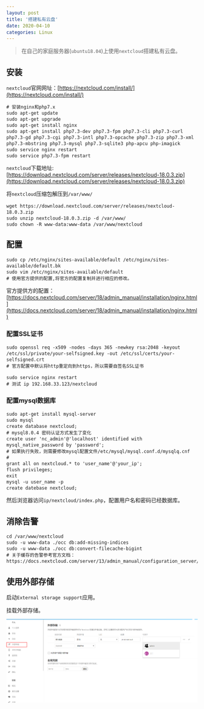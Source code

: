 ```yaml
---
layout: post
title: '搭建私有云盘'
date: 2020-04-10
categories: Linux
---
```


> 在自己的家庭服务器(`ubuntu18.04`)上使用`nextcloud`搭建私有云盘。

<!-- more -->

## 安装

`nextcloud`官网网址：[https://nextcloud.com/install/](https://nextcloud.com/install/)

```:qshell
# 安装nginx和php7.x
sudo apt-get update
sudo apt-get upgrade
sudo apt-get install nginx
sudo apt-get install php7.3-dev php7.3-fpm php7.3-cli php7.3-curl php7.3-gd php7.3-cgi php7.3-intl php7.3-opcache php7.3-zip php7.3-xml php7.3-mbstring php7.3-mysql php7.3-sqlite3 php-apcu php-imagick
sudo service nginx restart
sudo service php7.3-fpm restart
```

`nextcloud`下载地址: [https://download.nextcloud.com/server/releases/nextcloud-18.0.3.zip](https://download.nextcloud.com/server/releases/nextcloud-18.0.3.zip)

将`nextcloud`压缩包解压到`/var/www/`

```shell
wget https://download.nextcloud.com/server/releases/nextcloud-18.0.3.zip
sudo unzip nextcloud-18.0.3.zip -d /var/www/
sudo chown -R www-data:www-data /var/www/nextcloud
```

## 配置

```shell
sudo cp /etc/nginx/sites-available/default /etc/nginx/sites-available/default.bk
sudo vim /etc/nginx/sites-available/default
# 使用官方提供的配置,将官方的配置复制并进行相应的修改。
```

官方提供方的配置：[https://docs.nextcloud.com/server/18/admin_manual/installation/nginx.html](https://docs.nextcloud.com/server/18/admin_manual/installation/nginx.html)

### 配置SSL证书

```shell
sudo openssl req -x509 -nodes -days 365 -newkey rsa:2048 -keyout /etc/ssl/private/your-selfsigned.key -out /etc/ssl/certs/your-selfsigned.crt
# 官方配置中默认将http重定向到https，所以需要自签名SSL证书
```

```shell
sudo service nginx restart
# 测试 ip 192.168.33.123/nextcloud
```

### 配置mysql数据库

```shell
sudo apt-get install mysql-server
sudo mysql
create database nextcloud;
# mysql8.0.4 密码认证方式发生了变化
create user 'nc_admin'@'localhost' identified with mysql_native_password by 'password';
# 如果执行失败，则需要修改mysql配置文件/etc/mysql/mysql.conf.d/mysqlq.cnf
# 
grant all on nextcloud.* to 'user_name'@'your_ip';
flush privileges;
exit
mysql -u user_name -p
create datebase nextcloud;
```

然后浏览器访问`ip/nextcloud/index.php`，配置用户名和密码已经数据库。

## 消除告警

```shell
cd /var/www/nextcloud
sudo -u www-data ./occ db:add-missing-indices
sudo -u www-data ./occ db:convert-filecache-bigint
# 关于缓存的告警参考官方文档：https://docs.nextcloud.com/server/13/admin_manual/configuration_server/caching_configuration.html
```

## 使用外部存储

启动`External storage support`应用。

挂载外部存储。

![image-20200412132242103](https://raw.githubusercontent.com/AZMDDY/imgs/master/image-20200412132242103.png)